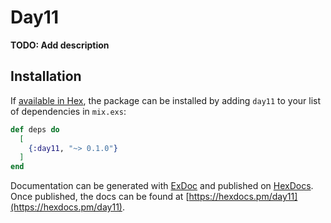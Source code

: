 # Day11

**TODO: Add description**

## Installation

If [available in Hex](https://hex.pm/docs/publish), the package can be installed
by adding `day11` to your list of dependencies in `mix.exs`:

```elixir
def deps do
  [
    {:day11, "~> 0.1.0"}
  ]
end
```

Documentation can be generated with [ExDoc](https://github.com/elixir-lang/ex_doc)
and published on [HexDocs](https://hexdocs.pm). Once published, the docs can
be found at [https://hexdocs.pm/day11](https://hexdocs.pm/day11).


